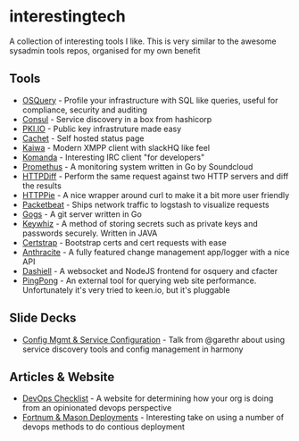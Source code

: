 # interestingtech
A collection of interesting tools I like. This is very similar to the awesome sysadmin tools repos, organised for my own benefit

## Tools
* [OSQuery](https://osquery.io/) - Profile your infrastructure with SQL like queries, useful for compliance, security and auditing
* [Consul](https://consul.io/) - Service discovery in a box from hashicorp
* [PKI.IO](http://pki.io/) - Public key infrastruture made easy
* [Cachet](https://cachethq.io/) - Self hosted status page
* [Kaiwa](http://getkaiwa.com/) - Modern XMPP client with slackHQ like feel
* [Komanda](http://komanda.io/) - Interesting IRC client "for developers"
* [Promethus](http://prometheus.io/) - A monitoring system written in Go by Soundcloud
* [HTTPDiff](https://github.com/jgrahamc/httpdiff) - Perform the same request against two HTTP servers and diff the results
* [HTTPPie](https://github.com/jakubroztocil/httpie) - A nice wrapper around curl to make it a bit more user friendly
* [Packetbeat](http://packetbeat.com/) - Ships network traffic to logstash to visualize requests
* [Gogs](http://gogs.io/) - A git server written in Go
* [Keywhiz](http://square.github.io/keywhiz/) - A method of storing secrets such as private keys and passwords securely. Written in JAVA
* [Certstrap](https://github.com/square/certstrap) - Bootstrap certs and cert requests with ease
* [Anthracite](https://github.com/Dieterbe/anthracite) - A fully featured change management app/logger with a nice API
* [Dashiell](http://dashiell.io/) - A websocket and NodeJS frontend for osquery and cfacter
* [PingPong](https://github.com/keen/pingpong) - An external tool for querying web site performance. Unfortunately it's very tried to keen.io, but it's pluggable


## Slide Decks

* [Config Mgmt & Service Configuration](https://t.co/WhXBl6h8sy) - Talk from @garethr about using service discovery tools and config management in harmony

## Articles & Website

* [DevOps Checklist](http://devopschecklist.com/) - A website for determining how your org is doing from an opinionated devops perspective
* [Fortnum & Mason Deployments](http://red-badger.com/blog/2015/05/05/fortnum-mason-slack-deployments-confident-delivery/) - Interesting take on using a number of devops methods to do contious deployment
